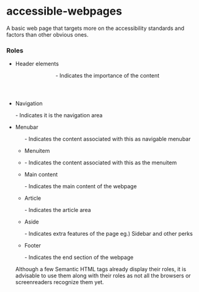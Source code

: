 # accessible-webpages
A basic web page that targets more on the accessibility standards and factors than other obvious ones.


### Roles

- Header elements <header role="banner"> - Indicates the importance of the content
- Navigation <nav role="navigation"> - Indicates it is the navigation area
- Menubar <ul role="menubar"> - Indicates the content associated with this as navigable menubar
- Menuitem <li role="menuitem"> - Indicates the content associated with this as the menuitem

- Main content <main role="main"> - Indicates the main content of the webpage
- Article <article role="article"> - Indicates the article area
- Aside <aside role="complementary"> - Indicates extra features of the page eg.) Sidebar and other perks

- Footer <footer role="contentinfo"> - Indicates the end section of the webpage

Although a few Semantic HTML tags already display their roles, it is advisable to use them along with their roles as not all the browsers or screenreaders recognize them yet.